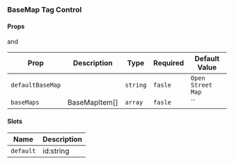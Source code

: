 ### BaseMap Tag Control

#### Props

<!--@include: @libs/map-core/src/modules/ModuleContainer/props.md-->

and

| Prop             | Description   | Type     | Required | Default Value     |
| ---------------- | ------------- | -------- | -------- | ----------------- |
| `defaultBaseMap` |               | `string` | `fasle`  | `Open Street Map` |
| `baseMaps`       | BaseMapItem[] | `array`  | `fasle`  | ``                |

#### Slots

| Name      | Description |
| --------- | ----------- |
| `default` | id:string   |
